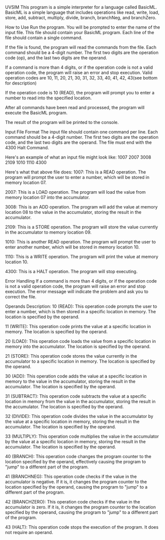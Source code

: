 UVSIM 
This program is a simple interpreter for a language called BasicML. BasicML is a simple language that includes operations like read, write, load, store, add, subtract, multiply, divide, branch, branchNeg, and branchZero.

How to Use
Run the program. You will be prompted to enter the name of the input file. This file should contain your BasicML program. Each line of the file should contain a single command.

If the file is found, the program will read the commands from the file. Each command should be a 4-digit number. The first two digits are the operation code (op), and the last two digits are the operand.

If a command is more than 4 digits, or if the operation code is not a valid operation code, the program will raise an error and stop execution. Valid operation codes are 10, 11, 20, 21, 30, 31, 32, 33, 40, 41, 42, 43(see bottom for description)

If the operation code is 10 (READ), the program will prompt you to enter a number to read into the specified location.

After all commands have been read and processed, the program will execute the BasicML program.

The result of the program will be printed to the console.

Input File Format
The input file should contain one command per line. Each command should be a 4-digit number. The first two digits are the operation code, and the last two digits are the operand. The file must end with the 4300 Halt Command.

Here's an example of what an input file might look like:
1007
2007
3008
2109
1010
1110
4300

Here's what that above file does:
1007: This is a READ operation. The program will prompt the user to enter a number, which will be stored in memory location 07.

2007: This is a LOAD operation. The program will load the value from memory location 07 into the accumulator.

3008: This is an ADD operation. The program will add the value at memory location 08 to the value in the accumulator, storing the result in the accumulator.

2109: This is a STORE operation. The program will store the value currently in the accumulator to memory location 09.

1010: This is another READ operation. The program will prompt the user to enter another number, which will be stored in memory location 10.

1110: This is a WRITE operation. The program will print the value at memory location 10.

4300: This is a HALT operation. The program will stop executing.


Error Handling
If a command is more than 4 digits, or if the operation code is not a valid operation code, the program will raise an error and stop execution. The error message will indicate the problem and ask you to correct the file.

Operands Description:
10 (READ): This operation code prompts the user to enter a number, which is then stored in a specific location in memory. The location is specified by the operand.

11 (WRITE): This operation code prints the value at a specific location in memory. The location is specified by the operand.

20 (LOAD): This operation code loads the value from a specific location in memory into the accumulator. The location is specified by the operand.

21 (STORE): This operation code stores the value currently in the accumulator to a specific location in memory. The location is specified by the operand.

30 (ADD): This operation code adds the value at a specific location in memory to the value in the accumulator, storing the result in the accumulator. The location is specified by the operand.

31 (SUBTRACT): This operation code subtracts the value at a specific location in memory from the value in the accumulator, storing the result in the accumulator. The location is specified by the operand.

32 (DIVIDE): This operation code divides the value in the accumulator by the value at a specific location in memory, storing the result in the accumulator. The location is specified by the operand.

33 (MULTIPLY): This operation code multiplies the value in the accumulator by the value at a specific location in memory, storing the result in the accumulator. The location is specified by the operand.

40 (BRANCH): This operation code changes the program counter to the location specified by the operand, effectively causing the program to "jump" to a different part of the program.

41 (BRANCHNEG): This operation code checks if the value in the accumulator is negative. If it is, it changes the program counter to the location specified by the operand, causing the program to "jump" to a different part of the program.

42 (BRANCHZERO): This operation code checks if the value in the accumulator is zero. If it is, it changes the program counter to the location specified by the operand, causing the program to "jump" to a different part of the program.

43 (HALT): This operation code stops the execution of the program. It does not require an operand.
